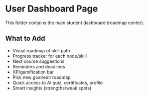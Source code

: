 # User Dashboard Page

This folder contains the main student dashboard (roadmap center).

## What to Add
- Visual roadmap of skill path
- Progress tracker for each node/skill
- Next course suggestions
- Reminders and deadlines
- XP/gamification bar
- Pick new goal/edit roadmap
- Quick access to AI quiz, certificates, profile
- Smart insights (strengths/weak spots)